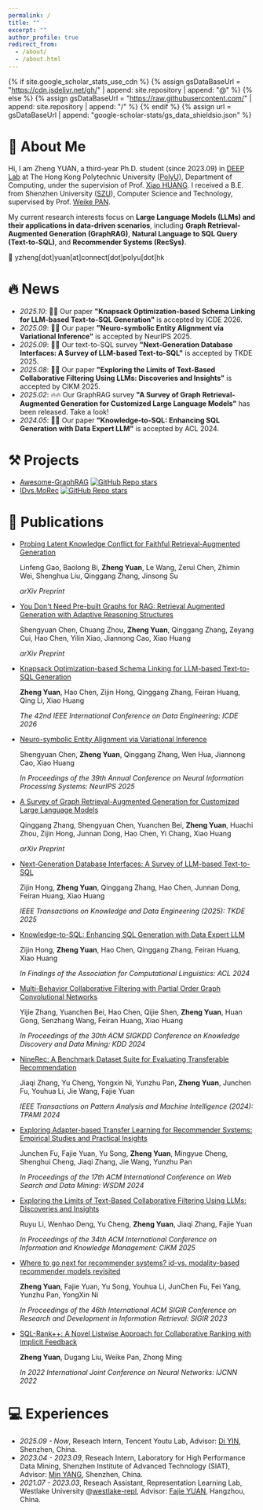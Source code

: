 ```yaml
---
permalink: /
title: ""
excerpt: ""
author_profile: true
redirect_from: 
  - /about/
  - /about.html
---
```


{% if site.google_scholar_stats_use_cdn %}
{% assign gsDataBaseUrl = "https://cdn.jsdelivr.net/gh/" | append: site.repository | append: "@" %}
{% else %}
{% assign gsDataBaseUrl = "https://raw.githubusercontent.com/" | append: site.repository | append: "/" %}
{% endif %}
{% assign url = gsDataBaseUrl | append: "google-scholar-stats/gs_data_shieldsio.json" %}

<span class='anchor' id='about-me'></span>
# 👋 About Me
Hi, I am Zheng YUAN, a third-year Ph.D. student (since 2023.09) in [DEEP Lab](https://www4.comp.polyu.edu.hk/~xiaohuang/deeplab.html) at The Hong Kong Polytechnic University ([PolyU](https://www.polyu.edu.hk/)), Department of Computing, under the supervision of Prof. [Xiao HUANG](https://www4.comp.polyu.edu.hk/~xiaohuang/). I received a B.E. from Shenzhen University ([SZU](https://en.szu.edu.cn/)), Computer Science and Technology, supervised by Prof. [Weike PAN](https://csse.szu.edu.cn/staff/panwk/).

My current research interests focus on **Large Language Models (LLMs) and their applications in data-driven scenarios**, including **Graph Retrieval-Augmented Generation (GraphRAG)**, **Natural Language to SQL Query (Text-to-SQL)**, and **Recommender Systems (RecSys)**.

📧 yzheng[dot]yuan[at]connect[dot]polyu[dot]hk

<span class='anchor' id='-news'></span>
# 🔥 News

- *2025.10*: 🎉🎉 Our paper **"Knapsack Optimization-based Schema Linking for LLM-based Text-to-SQL Generation"** is accepted by ICDE 2026.
- *2025.09*: 🎉🎉 Our paper **"Neuro-symbolic Entity Alignment via Variational Inference"** is accepted by NeurIPS 2025.
- *2025.09*: 🎉🎉 Our text-to-SQL survey **"Next-Generation Database Interfaces: A Survey of LLM-based Text-to-SQL"** is accepted by TKDE 2025.
- *2025.08*: 🎉🎉 Our paper **"Exploring the Limits of Text-Based Collaborative Filtering Using LLMs: Discoveries and Insights"** is accepted by CIKM 2025.
- *2025.02*: 🔥🔥 Our GraphRAG survey **"A Survey of Graph Retrieval-Augmented Generation for Customized Large Language Models"** has been released. Take a look!
- *2024.05*: 🎉🎉 Our paper **"Knowledge-to-SQL: Enhancing SQL Generation with Data Expert LLM"** is accepted by ACL 2024.

<span class='anchor' id='-projects'></span>
# ⚒️ Projects

- [Awesome-GraphRAG](https://github.com/DEEP-PolyU/Awesome-GraphRAG) [![GitHub Repo stars](https://img.shields.io/github/stars/DEEP-PolyU/Awesome-GraphRAG?style=social)](https://github.com/DEEP-PolyU/Awesome-GraphRAG)
- [IDvs.MoRec](https://github.com/westlake-repl/IDvs.MoRec) [![GitHub Repo stars](https://img.shields.io/github/stars/westlake-repl/IDvs.MoRec?style=social)](https://github.com/westlake-repl/IDvs.MoRec)

<span class='anchor' id='-publications'></span>

# 📝 Publications 

- [Probing Latent Knowledge Conflict for Faithful Retrieval-Augmented Generation](https://arxiv.org/abs/2510.12460)

  Linfeng Gao, Baolong Bi, **Zheng Yuan**, Le Wang, Zerui Chen, Zhimin Wei, Shenghua Liu, Qinggang Zhang, Jinsong Su

  *arXiv Preprint*

- [You Don't Need Pre-built Graphs for RAG: Retrieval Augmented Generation with Adaptive Reasoning Structures](https://arxiv.org/pdf/2508.06105)

  Shengyuan Chen, Chuang Zhou, **Zheng Yuan**, Qinggang Zhang, Zeyang Cui, Hao Chen, Yilin Xiao, Jiannong Cao, Xiao Huang

  *arXiv Preprint*
  
- [Knapsack Optimization-based Schema Linking for LLM-based Text-to-SQL Generation](https://arxiv.org/abs/2502.12911)

  **Zheng Yuan**, Hao Chen, Zijin Hong, Qinggang Zhang, Feiran Huang, Qing Li, Xiao Huang

  *The 42nd IEEE International Conference on Data Engineering: ICDE 2026*

- [Neuro-symbolic Entity Alignment via Variational Inference](https://arxiv.org/pdf/2410.04153)

  Shengyuan Chen, **Zheng Yuan**, Qinggang Zhang, Wen Hua, Jiannong Cao, Xiao Huang

  *In Proceedings of the 39th Annual Conference on Neural Information Processing Systems: NeurIPS 2025*

- [A Survey of Graph Retrieval-Augmented Generation for Customized Large Language Models](https://arxiv.org/abs/2501.13958)

  Qinggang Zhang, Shengyuan Chen, Yuanchen Bei, **Zheng Yuan**, Huachi Zhou, Zijin Hong, Junnan Dong, Hao Chen, Yi Chang, Xiao Huang

  *arXiv Preprint*

- [Next-Generation Database Interfaces: A Survey of LLM-based Text-to-SQL](https://arxiv.org/abs/2406.08426)

  Zijin Hong, **Zheng Yuan**, Qinggang Zhang, Hao Chen, Junnan Dong, Feiran Huang, Xiao Huang

  *IEEE Transactions on Knowledge and Data Engineering (2025): TKDE 2025*

- [Knowledge-to-SQL: Enhancing SQL Generation with Data Expert LLM](https://arxiv.org/abs/2402.11517)

  Zijin Hong, **Zheng Yuan**, Hao Chen, Qinggang Zhang, Feiran Huang, Xiao Huang

  *In Findings of the Association for Computational Linguistics: ACL 2024*

- [Multi-Behavior Collaborative Filtering with Partial Order Graph Convolutional Networks](https://arxiv.org/pdf/2402.07659)

  Yijie Zhang, Yuanchen Bei, Hao Chen, Qijie Shen, **Zheng Yuan**, Huan Gong, Senzhang Wang, Feiran Huang, Xiao Huang

  *In Proceedings of the 30th ACM SIGKDD Conference on Knowledge Discovery and Data Mining: KDD 2024*

- [NineRec: A Benchmark Dataset Suite for Evaluating Transferable Recommendation](https://ieeexplore.ieee.org/document/10461053)

  Jiaqi Zhang, Yu Cheng, Yongxin Ni, Yunzhu Pan, **Zheng Yuan**, Junchen Fu, Youhua Li, Jie Wang, Fajie Yuan

  *IEEE Transactions on Pattern Analysis and Machine Intelligence (2024): TPAMI 2024*

- [Exploring Adapter-based Transfer Learning for Recommender Systems: Empirical Studies and Practical Insights](https://dl.acm.org/doi/pdf/10.1145/3616855.3635805)

  Junchen Fu, Fajie Yuan, Yu Song, **Zheng Yuan**, Mingyue Cheng, Shenghui Cheng, Jiaqi Zhang, Jie Wang, Yunzhu Pan

  *In Proceedings of the 17th ACM International Conference on Web Search and Data Mining: WSDM 2024*

- [Exploring the Limits of Text-Based Collaborative Filtering Using LLMs: Discoveries and Insights](https://arxiv.org/pdf/2305.11700)

  Ruyu Li, Wenhao Deng, Yu Cheng, **Zheng Yuan**, Jiaqi Zhang, Fajie Yuan

  *In Proceedings of the 34th ACM International Conference on Information and Knowledge Management: CIKM 2025*

- [Where to go next for recommender systems? id-vs. modality-based recommender models revisited](https://dl.acm.org/doi/pdf/10.1145/3539618.3591932)

  **Zheng Yuan**, Fajie Yuan, Yu Song, Youhua Li, JunChen Fu, Fei Yang, Yunzhu Pan, YongXin Ni

  *In Proceedings of the 46th International ACM SIGIR Conference on Research and Development in Information Retrieval: SIGIR 2023*

- [SQL-Rank++: A Novel Listwise Approach for Collaborative Ranking with Implicit Feedback](https://ieeexplore.ieee.org/abstract/document/9891935)

  **Zheng Yuan**, Dugang Liu, Weike Pan, Zhong Ming

  *In 2022 International Joint Conference on Neural Networks: IJCNN 2022*

<span class='anchor' id='-experiences'></span>
# 💻 Experiences

- *2025.09 - Now*, Reseach Intern, Tencent Youtu Lab, Advisor: [Di YIN](https://scholar.google.com.hk/citations?user=wY7HV2gAAAAJ&hl=en&oi=ao), Shenzhen, China.
- *2023.04 - 2023.09*, Reseach Intern, Laboratory for High Performance Data Mining, Shenzhen Institute of Advanced Technology (SIAT), Advisor: [Min YANG](https://minyang.me/), Shenzhen, China.
- *2021.07 - 2023.03*, Reseach Assistant, Representation Learning Lab, Westlake University @[westlake-repl](https://huggingface.co/westlake-repl), Advisor: [Fajie YUAN](https://fajieyuan.github.io/), Hangzhou, China.
